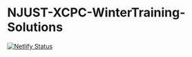 # NJUST-XCPC-WinterTraining-Solutions

[![Netlify Status](https://api.netlify.com/api/v1/badges/dd8c4811-6c46-4cd0-a5eb-d85caf961f13/deploy-status)](https://app.netlify.com/sites/wtsol/deploys)
